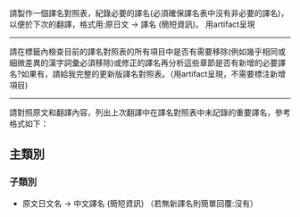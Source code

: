 請製作一個譯名對照表，紀錄必要的譯名(必須確保譯名表中沒有非必要的譯名)，以便於下次的翻譯，格式用:原日文 → 譯名 (簡短資訊)。
用artifact呈現

---

請在<thinking>標籤內檢查目前的譯名對照表的所有項目中是否有需要移除(例如幾乎相同或細微差異的漢字詞彙必須移除)或修正的譯名再分析這些章節是否有新增的必要譯名?如果有，請給我完整的更新版譯名對照表。（用artifact呈現，不需要標注新增項目)

---

請對照原文和翻譯內容，列出上次翻譯中在譯名對照表中未記錄的重要譯名，參考格式如下：
## 主類別
### 子類別
- 原文日文名 → 中文譯名 (簡短資訊)
（若無新譯名則簡單回覆:沒有）